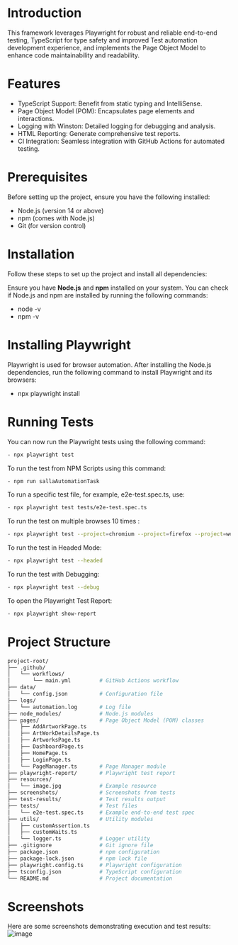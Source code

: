 # Introduction

This framework leverages Playwright for robust and reliable end-to-end testing, TypeScript for type safety and improved Test automation development experience, and implements the Page Object Model to enhance code maintainability and readability.

# Features

- TypeScript Support: Benefit from static typing and IntelliSense.
- Page Object Model (POM): Encapsulates page elements and interactions.
- Logging with Winston: Detailed logging for debugging and analysis.
- HTML Reporting: Generate comprehensive test reports.
- CI Integration: Seamless integration with GitHub Actions for automated testing.


# Prerequisites
Before setting up the project, ensure you have the following installed:

- Node.js (version 14 or above)
- npm (comes with Node.js)
- Git (for version control)

# Installation

Follow these steps to set up the project and install all dependencies:

Ensure you have **Node.js** and **npm** installed on your system. You can check if Node.js and npm are installed by
running the following commands:

- node -v
- npm -v

# Installing Playwright

Playwright is used for browser automation. After installing the Node.js dependencies, run the following command to
install Playwright and its browsers:

- npx playwright install

# Running Tests

You can now run the Playwright tests using the following command:

```bash
- npx playwright test
```

To run the test from NPM Scripts using this command:

```bash
- npm run sallaAutomationTask
```
To run a specific test file, for example, e2e-test.spec.ts, use:

```bash
- npx playwright test tests/e2e-test.spec.ts
```
To run the test on multiple browses 10 times :

```bash
- npx playwright test --project=chromium --project=firefox --project=webkit --repeat-each=10 --workers=5
```
To run the test in Headed Mode:

```bash
- npx playwright test --headed
```
To run the test with Debugging:

```bash
- npx playwright test --debug
```
To open the Playwright Test Report:

```bash
- npx playwright show-report
```

# Project Structure 

```bash
project-root/
├── .github/                
│   └── workflows/
│       └── main.yml         # GitHub Actions workflow
├── data/                    
│   └── config.json          # Configuration file
├── logs/                    
│   └── automation.log       # Log file
├── node_modules/            # Node.js modules
├── pages/                   # Page Object Model (POM) classes
│   ├── AddArtworkPage.ts    
│   ├── ArtWorkDetailsPage.ts
│   ├── ArtworksPage.ts      
│   ├── DashboardPage.ts     
│   ├── HomePage.ts          
│   ├── LoginPage.ts         
│   └── PageManager.ts       # Page Manager module
├── playwright-report/       # Playwright test report
├── resources/               
│   └── image.jpg            # Example resource
├── screenshots/             # Screenshots from tests
├── test-results/            # Test results output
├── tests/                   # Test files
│   └── e2e-test.spec.ts     # Example end-to-end test spec
├── utils/                   # Utility modules
│   ├── customAssertion.ts   
│   ├── customWaits.ts       
│   └── logger.ts            # Logger utility
├── .gitignore               # Git ignore file
├── package.json             # npm configuration
├── package-lock.json        # npm lock file
├── playwright.config.ts     # Playwright configuration
├── tsconfig.json            # TypeScript configuration
└── README.md                # Project documentation
 ``` 

# Screenshots

Here are some screenshots demonstrating execution and test results: 
![image](https://github.com/user-attachments/assets/a39abe8c-ac95-4cae-a5de-95975e22ff17)


